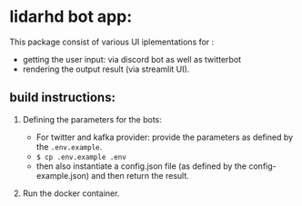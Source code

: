 # lidarhd bot app:

This package consist of various UI iplementations for : 
- getting the user input: via discord bot as well as twitterbot
- rendering the output result (via streamlit UI).


## build instructions:
1.  Defining the parameters for the bots:
    - For twitter and kafka provider: provide the parameters as defined by the `.env.example`.
    - `$ cp .env.example .env`
    - then also instantiate a config.json file (as defined by the config-example.json) and then return the result.

2. Run the docker container.